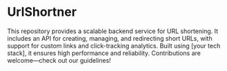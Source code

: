 # UrlShortner
This repository provides a scalable backend service for URL shortening. It includes an API for creating, managing, and redirecting short URLs, with support for custom links and click-tracking analytics. Built using [your tech stack], it ensures high performance and reliability. Contributions are welcome—check out our guidelines!
